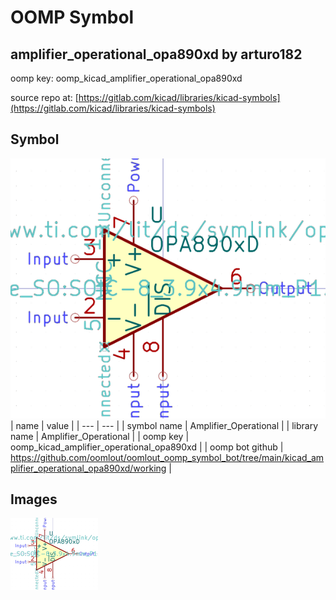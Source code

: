 # OOMP Symbol  
## amplifier_operational_opa890xd  by arturo182  
  
oomp key: oomp_kicad_amplifier_operational_opa890xd  
  
source repo at: [https://gitlab.com/kicad/libraries/kicad-symbols](https://gitlab.com/kicad/libraries/kicad-symbols)  
## Symbol  
  
[![working.png](working_600.png)](working.png)  
| name | value | 
| --- | --- | 
| symbol name | Amplifier_Operational | 
| library name | Amplifier_Operational | 
| oomp key | oomp_kicad_amplifier_operational_opa890xd | 
| oomp bot github | https://github.com/oomlout/oomlout_oomp_symbol_bot/tree/main/kicad_amplifier_operational_opa890xd/working | 
## Images  
  
[![working.png](working_140.png)](working.png)  
